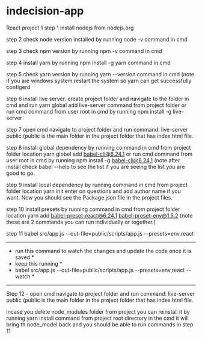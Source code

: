 # indecision-app
React project 1
step 1 install nodejs from nodejs.org

step 2 check node version installed by running node -v command in cmd

step 3 check npm version by running npm -v command in cmd

step 4 install yarn by running npm install -g yarn command in cmd

step 5 check yarn version by running yarn --version command in cmd (note if you are windows system restart the system so yarn can get successfully configerd 

step 6 install live server. create project folder and navigate to the folder in cmd and run yarn global add live-server command from project folder or run cmd command from user root in cmd by running npm install -g live-server

step 7 open cmd navigate to project folder and run command: live-server public (public is the main folder in the project folder that has index.html file.  

step 8 install global dependency by running command in cmd from project folder location yarn globel add babel-cli@6.24.1 or run cmd command from user root in cmd by running npm install -g babel-cli@6.24.1 (note after install check babel --help to see the list if you are seeing the list you are good to go.

step 9 install local dependency by running command in cmd from project folder location yarn init
enter on questions and add author name if you want. Now you should see the Package.json file in the project files.

step 10 install presets by running command in cmd from project folder location yarn add babel-preset-react@6.24.1 babel-preset-env@1.5.2 (note these are 2 commands you can run individually or together.)


step 11 babel src/app.js --out-file=public/scripts/app.js --presets=env,react
*********************************************************************************
* run this command to watch the changes and update the code once it is saved    *
* keep this running 										  *
* babel src/app.js --out-file=public/scripts/app.js --presets=env,react --watch *
*********************************************************************************

Step 12 - open cmd navigate to project folder and run command: live-server public (public is the main folder in the project folder that has index.html file.  

incase you delete node_modules folder from project you can reinstall it by running yarn install command from project root directory in the cmd it will bring th node_model back and you should be able to run commands in step 11

